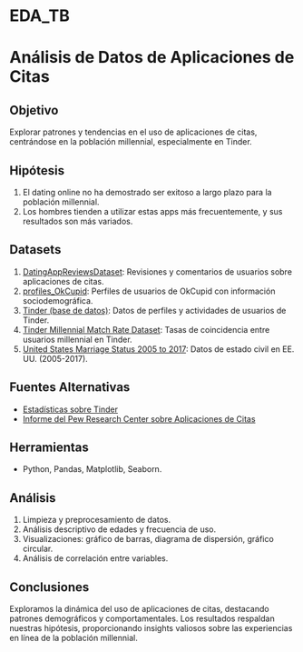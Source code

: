 # EDA_TB
# Análisis de Datos de Aplicaciones de Citas

## Objetivo
Explorar patrones y tendencias en el uso de aplicaciones de citas, centrándose en la población millennial, especialmente en Tinder.

## Hipótesis
1. El dating online no ha demostrado ser exitoso a largo plazo para la población millennial.
2. Los hombres tienden a utilizar estas apps más frecuentemente, y sus resultados son más variados.

## Datasets
1. [DatingAppReviewsDataset](https://www.kaggle.com/datasets/sidharthkriplani/datingappreviews): Revisiones y comentarios de usuarios sobre aplicaciones de citas.
2. [profiles_OkCupid](https://www.kaggle.com/datasets/subhamyadav580/dating-site): Perfiles de usuarios de OkCupid con información sociodemográfica.
3. [Tinder (base de datos)](https://figshare.com/articles/dataset/DATASET_Caracter_sticas_sociodemogr_ficas_de_usuarios_de_Tinder/14658825): Datos de perfiles y actividades de usuarios de Tinder.
4. [Tinder Millennial Match Rate Dataset](https://www.kaggle.com/datasets/benroshan/tinder-millennial-match-rate): Tasas de coincidencia entre usuarios millennial en Tinder.
5. [United States Marriage Status 2005 to 2017](https://www.kaggle.com/datasets/thedevastator/united-states-marriage-statistics): Datos de estado civil en EE. UU. (2005-2017).

## Fuentes Alternativas
- [Estadísticas sobre Tinder](https://roast.dating/es/blog/estadisticas-de-tinder)
- [Informe del Pew Research Center sobre Aplicaciones de Citas](https://www.pewresearch.org/short-reads/2023/02/02/key-findings-about-online-dating-in-the-u-s/)

## Herramientas
- Python, Pandas, Matplotlib, Seaborn.

## Análisis
1. Limpieza y preprocesamiento de datos.
2. Análisis descriptivo de edades y frecuencia de uso.
3. Visualizaciones: gráfico de barras, diagrama de dispersión, gráfico circular.
4. Análisis de correlación entre variables.

## Conclusiones
Exploramos la dinámica del uso de aplicaciones de citas, destacando patrones demográficos y comportamentales. Los resultados respaldan nuestras hipótesis, proporcionando insights valiosos sobre las experiencias en línea de la población millennial.
